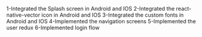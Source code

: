 
1-Integrated the Splash screen in Android and IOS
   2-Integrated the react-native-vector icon in Android and IOS
   3-Integrated the custom fonts in Android and IOS
   4-Implemented the navigation screens
   5-Implemented the user redux 
   6-Implemented login flow
